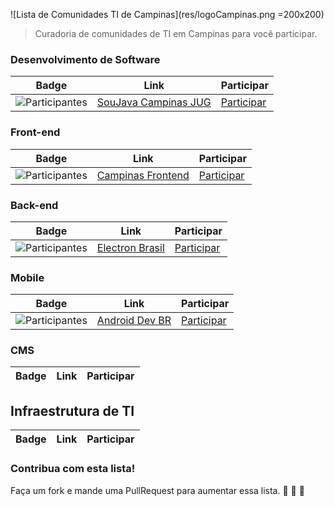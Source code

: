 ![Lista de Comunidades TI de Campinas](res/logoCampinas.png =200x200)

> Curadoria de comunidades de TI em Campinas para você participar.<br>

### Desenvolvimento de Software

Badge | Link | Participar
----- | ---- | ----
![Participantes](https://javadevbr.herokuapp.com/badge.svg) | [SouJava Campinas JUG](http://meetup.com/SouJavaCampinas/) | [Participar](https://facebook.com/CampinasJUG/) 


### Front-end

Badge | Link | Participar
----- | ---- | ----
![Participantes](https://angularbrasil.herokuapp.com/badge.svg) | [Campinas Frontend](http://angularjsbrasil.com.br/) | [Participar](https://campinasfrontend.com.br)

### Back-end

Badge | Link | Participar
----- | ---- | ----
![Participantes](https://electronbrasil.herokuapp.com/badge.svg) | [Electron Brasil](http://electronbrasil.github.io/) | [Participar](https://electronbrasil.herokuapp.com/)|


### Mobile

Badge | Link | Participar
----- | ---- | ----
![Participantes](http://androiddevbr.herokuapp.com/badge.svg) | [Android Dev BR](http://www.androiddevbr.org) | [Participar](http://slack.androiddevbr.org)


### CMS 
Badge | Link | Participar
----- | ---- | ----


## Infraestrutura de TI

Badge | Link | Participar
----- | ---- | ----


### Contribua com esta lista!

Faça um fork e mande uma PullRequest  para aumentar essa lista.
:beers: :beers: :beers:
